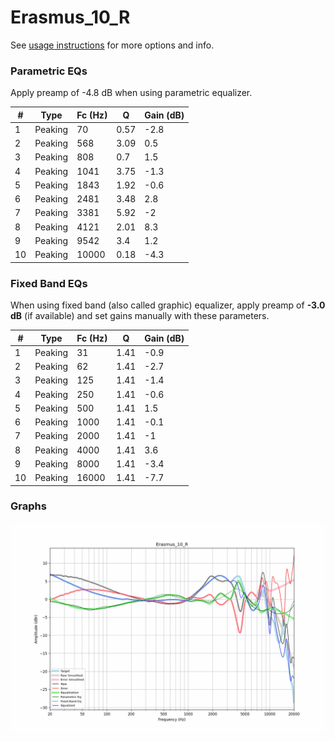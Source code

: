 # Erasmus_10_R
See [usage instructions](https://github.com/jaakkopasanen/AutoEq#usage) for more options and info.

### Parametric EQs
Apply preamp of -4.8 dB when using parametric equalizer.

|   # | Type    |   Fc (Hz) |    Q |   Gain (dB) |
|-----|---------|-----------|------|-------------|
|   1 | Peaking |        70 | 0.57 |        -2.8 |
|   2 | Peaking |       568 | 3.09 |         0.5 |
|   3 | Peaking |       808 | 0.7  |         1.5 |
|   4 | Peaking |      1041 | 3.75 |        -1.3 |
|   5 | Peaking |      1843 | 1.92 |        -0.6 |
|   6 | Peaking |      2481 | 3.48 |         2.8 |
|   7 | Peaking |      3381 | 5.92 |        -2   |
|   8 | Peaking |      4121 | 2.01 |         8.3 |
|   9 | Peaking |      9542 | 3.4  |         1.2 |
|  10 | Peaking |     10000 | 0.18 |        -4.3 |

### Fixed Band EQs
When using fixed band (also called graphic) equalizer, apply preamp of **-3.0 dB** (if available) and set gains manually with these parameters.

|   # | Type    |   Fc (Hz) |    Q |   Gain (dB) |
|-----|---------|-----------|------|-------------|
|   1 | Peaking |        31 | 1.41 |        -0.9 |
|   2 | Peaking |        62 | 1.41 |        -2.7 |
|   3 | Peaking |       125 | 1.41 |        -1.4 |
|   4 | Peaking |       250 | 1.41 |        -0.6 |
|   5 | Peaking |       500 | 1.41 |         1.5 |
|   6 | Peaking |      1000 | 1.41 |        -0.1 |
|   7 | Peaking |      2000 | 1.41 |        -1   |
|   8 | Peaking |      4000 | 1.41 |         3.6 |
|   9 | Peaking |      8000 | 1.41 |        -3.4 |
|  10 | Peaking |     16000 | 1.41 |        -7.7 |

### Graphs
![](./Erasmus_10_R.png)
